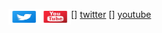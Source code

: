 [<img align="left" alt="Twitter"  width="50px" height="25px" src="./img/tw.png">] [twitter]
[<img align="left" alt="YouTube"  width="50px" height="25px" src="./img/yt.png">] [youtube]

[twitter]: "https://twitter.com/DimitrisEbrahim"
[youtube]: "https://www.youtube.com/channel/UCJQ_4gnMa7A49orDybZl7hA"